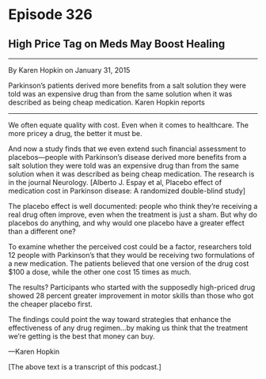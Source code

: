 # Episode 326

## High Price Tag on Meds May Boost Healing

---

By Karen Hopkin on January 31, 2015

Parkinson’s patients derived more benefits from a salt solution they were told was an expensive drug than from the same solution when it was described as being cheap medication. Karen Hopkin reports

---

We often equate quality with cost. Even when it comes to healthcare. The more pricey a drug, the better it must be.

And now a study finds that we even extend such financial assessment to placebos—people with Parkinson’s disease derived more benefits from a salt solution they were told was an expensive drug than from the same solution when it was described as being cheap medication. The research is in the journal Neurology. [Alberto J. Espay et al, Placebo effect of medication cost in Parkinson disease: A randomized double-blind study]

The placebo effect is well documented: people who think they’re receiving a real drug often improve, even when the treatment is just a sham. But why do placebos do anything, and why would one placebo have a greater effect than a different one?

To examine whether the perceived cost could be a factor, researchers told 12 people with Parkinson’s that they would be receiving two formulations of a new medication. The patients believed that one version of the drug cost $100 a dose, while the other one cost 15 times as much.

The results? Participants who started with the supposedly high-priced drug showed 28 percent greater improvement in motor skills than those who got the cheaper placebo first.

The findings could point the way toward strategies that enhance the effectiveness of any drug regimen…by making us think that the treatment we’re getting is the best that money can buy.

—Karen Hopkin

[The above text is a transcript of this podcast.]

